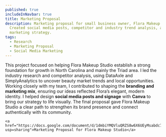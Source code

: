 ```yaml
---
published: true
includeInNavbar: true
title: Marketing Proposal
description: Marketing proposal for small business owner, Flora Makeup Studio.
  Created social media posts, competitor and industry trend analysis, and
  marketing strategy.
tags:
  - Research
  - Marketing Proposal
  - Social Media Marketing
---
```

This project focused on helping Flora Makeup Studio establish a strong foundation for growth in North Carolina and mainly the Triad area. I led the industry research and competitor analysis, using DataAxle and SimplyAnalytics to uncover beauty market trends and local opportunities. Working closely with my team, I contributed to shaping the **branding and marketing mix**, ensuring our ideas reflected Flora’s elegant, modern identity. I helped design **social media posts and signage** with **Canva** to bring our strategy to life visually. The final proposal gave Flora Makeup Studio a clear path to strengthen its brand presence and connect authentically with its community.

```
<a href="https://docs.google.com/document/d/1dmbiYMQVluQRZS8w6X6UEyMsabdc7jQXlmYQncFepis/edit?usp=sharing">Marketing Proposal for Flora Makeup Studio</a>
```